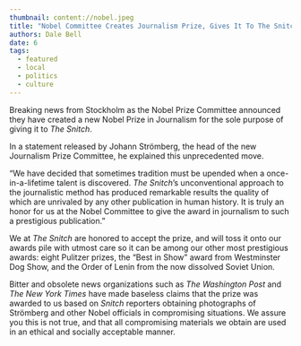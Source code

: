 ```yaml
---
thumbnail: content://nobel.jpeg
title: "Nobel Committee Creates Journalism Prize, Gives It To The Snitch"
authors: Dale Bell
date: 6
tags:
  - featured
  - local
  - politics
  - culture
---
```


Breaking news from Stockholm as the Nobel Prize Committee announced they have created a new Nobel Prize in Journalism for the sole purpose of giving it to *The Snitch*. 

In a statement released by Johann Strömberg, the head of the new Journalism Prize Committee, he explained this unprecedented move.

“We have decided that sometimes tradition must be upended when a once-in-a-lifetime talent is discovered. *The Snitch*’s unconventional approach to the journalistic method has produced remarkable results the quality of which are unrivaled by any other publication in human history. It is truly an honor for us at the Nobel Committee to give the award in journalism to such a prestigious publication.”

We at *The Snitch* are honored to accept the prize, and will toss it onto our awards pile with utmost care so it can be among our other most prestigious awards: eight Pulitzer prizes, the “Best in Show” award from Westminster Dog Show, and the Order of Lenin from the now dissolved Soviet Union. 

Bitter and obsolete news organizations such as *The Washington Post* and *The New York Times* have made baseless claims that the prize was awarded to us based on *Snitch* reporters obtaining photographs of Strömberg and other Nobel officials in compromising situations. We assure you this is not true, and that all compromising materials we obtain are used in an ethical and socially acceptable manner.

